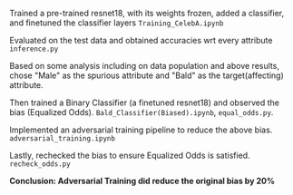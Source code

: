 Trained a pre-trained resnet18, with its weights frozen, added a classifier, and finetuned the classifier layers `Training_CelebA.ipynb`

Evaluated on the test data and obtained accuracies wrt every attribute `inference.py`

Based on some analysis including on data population and above results, chose "Male" as the spurious attribute and "Bald" as the target(affecting) attribute.

Then trained a Binary Classifier (a finetuned resnet18) and observed the bias (Equalized Odds).
`Bald_Classifier(Biased).ipynb`, `equal_odds.py`.

Implemented an adversarial training pipeline to reduce the above bias.
`adversarial_training.ipynb`

Lastly, rechecked the bias to ensure Equalized Odds is satisfied.
`recheck_odds.py`

**Conclusion: Adversarial Training did reduce the original bias by 20%**
